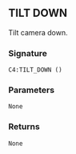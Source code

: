 ## TILT DOWN

Tilt camera down.


### Signature

`C4:TILT_DOWN ()`


### Parameters

`None`


### Returns

`None`